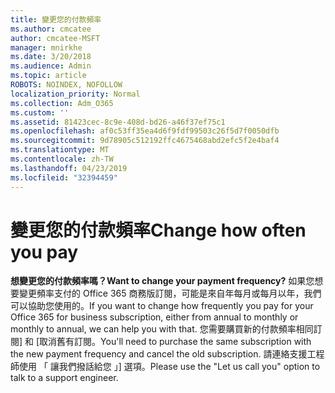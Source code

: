 ```yaml
---
title: 變更您的付款頻率
ms.author: cmcatee
author: cmcatee-MSFT
manager: mnirkhe
ms.date: 3/20/2018
ms.audience: Admin
ms.topic: article
ROBOTS: NOINDEX, NOFOLLOW
localization_priority: Normal
ms.collection: Adm_O365
ms.custom: ''
ms.assetid: 81423cec-8c9e-408d-bd26-a46f37ef75c1
ms.openlocfilehash: af0c53ff35ea4d6f9fdf99503c26f5d7f0050dfb
ms.sourcegitcommit: 9d78905c512192ffc4675468abd2efc5f2e4baf4
ms.translationtype: MT
ms.contentlocale: zh-TW
ms.lasthandoff: 04/23/2019
ms.locfileid: "32394459"
---
```

# <a name="change-how-often-you-pay"></a><span data-ttu-id="a500d-102">變更您的付款頻率</span><span class="sxs-lookup"><span data-stu-id="a500d-102">Change how often you pay</span></span>

 <span data-ttu-id="a500d-103">**想變更您的付款頻率嗎？**</span><span class="sxs-lookup"><span data-stu-id="a500d-103">**Want to change your payment frequency?**</span></span> <span data-ttu-id="a500d-104">如果您想要變更頻率支付的 Office 365 商務版訂閱，可能是來自年每月或每月以年，我們可以協助您使用的。</span><span class="sxs-lookup"><span data-stu-id="a500d-104">If you want to change how frequently you pay for your Office 365 for business subscription, either from annual to monthly or monthly to annual, we can help you with that.</span></span> <span data-ttu-id="a500d-105">您需要購買新的付款頻率相同訂閱] 和 [取消舊有訂閱。</span><span class="sxs-lookup"><span data-stu-id="a500d-105">You'll need to purchase the same subscription with the new payment frequency and cancel the old subscription.</span></span> <span data-ttu-id="a500d-106">請連絡支援工程師使用 「 讓我們撥話給您 」] 選項。</span><span class="sxs-lookup"><span data-stu-id="a500d-106">Please use the "Let us call you" option to talk to a support engineer.</span></span> 
  

